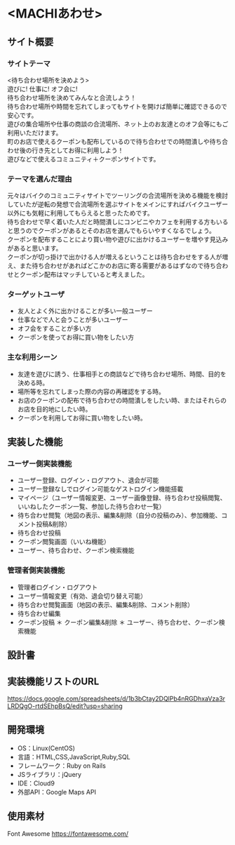 # <MACHIあわせ>

## サイト概要
### サイトテーマ
<待ち合わせ場所を決めよう>  
遊びに! 仕事に! オフ会に!  
待ち合わせ場所を決めてみんなと合流しよう！  
待ち合わせ場所や時間を忘れてしまってもサイトを開けば簡単に確認できるので安心です。  
遊びの集合場所や仕事の商談の合流場所、ネット上のお友達とのオフ会等にもご利用いただけます。  
町のお店で使えるクーポンも配布しているので待ち合わせでの時間潰しや待ち合わせ後の行き先としてお得に利用しよう！  
遊びなどで使えるコミュニティ＋クーポンサイトです。  

### テーマを選んだ理由
元々はバイクのコミュニティサイトでツーリングの合流場所を決める機能を検討していたが逆転の発想で合流場所を選ぶサイトをメインにすればバイクユーザー以外にも気軽に利用してもらえると思ったためです。  
待ち合わせで早く着いた人だと時間潰しにコンビニやカフェを利用する方もいると思うのでクーポンがあるとそのお店を選んでもらいやすくなるでしょう。  
クーポンを配布することにより買い物や遊びに出かけるユーザーを増やす見込みがあると思います。  
クーポンが切っ掛けで出かける人が増えるということは待ち合わせをする人が増え、また待ち合わせがあればどこかのお店に寄る需要があるはずなので待ち合わせとクーポン配布はマッチしていると考えました。  

### ターゲットユーザ
* 友人とよく外に出かけることが多い一般ユーザー
* 仕事などで人と会うことが多いユーザー
* オフ会をすることが多い方
* クーポンを使ってお得に買い物をしたい方

### 主な利用シーン
* 友達を遊びに誘う、仕事相手との商談などで待ち合わせ場所、時間、目的を決める時。
* 場所等を忘れてしまった際の内容の再確認をする時。
* お店のクーポンの配布で待ち合わせの時間潰しをしたい時、またはそれらのお店を目的地にしたい時。
* クーポンを利用してお得に買い物をしたい時。

## 実装した機能
### ユーザー側実装機能
* ユーザー登録、ログイン・ログアウト、退会が可能
* ユーザー登録なしでログイン可能なゲストログイン機能搭載
* マイページ（ユーザー情報変更、ユーザー画像登録、待ち合わせ投稿閲覧、いいねしたクーポン一覧、参加した待ち合わせ一覧）
* 待ち合わせ閲覧（地図の表示、編集&削除（自分の投稿のみ）、参加機能、コメント投稿&削除）
* 待ち合わせ投稿
* クーポン閲覧画面（いいね機能）
* ユーザー、待ち合わせ、クーポン検索機能

### 管理者側実装機能
* 管理者ログイン・ログアウト
* ユーザー情報変更（有効、退会切り替え可能）
* 待ち合わせ閲覧画面（地図の表示、編集&削除、コメント削除）
* 待ち合わせ編集
* クーポン投稿
＊ クーポン編集&削除
＊ ユーザー、待ち合わせ、クーポン検索機能


## 設計書

## 実装機能リストのURL
https://docs.google.com/spreadsheets/d/1b3bCtay2DQlPb4nRGDhxaVza3rLRDQgO-rtdSEhpBsQ/edit?usp=sharing

## 開発環境
- OS：Linux(CentOS)
- 言語：HTML,CSS,JavaScript,Ruby,SQL
- フレームワーク：Ruby on Rails
- JSライブラリ：jQuery
- IDE：Cloud9
- 外部API：Google Maps API

## 使用素材
Font Awesome https://fontawesome.com/

